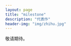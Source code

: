 ```yaml
---
layout: page
title: "milestone"
description: "代表作"
header-img: "img/zhihu.jpg"
---
```


敬请期待。






